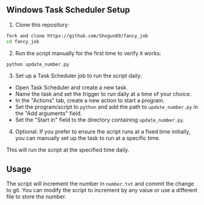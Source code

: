 ## Windows Task Scheduler Setup

1. Clone this repository:

```bash
fork and clone https://github.com/Shogun89/fancy_job
cd fancy_job
```

2. Run the script manually for the first time to verify it works:

```bash
python update_number.py
```

3. Set up a Task Scheduler job to run the script daily:

- Open Task Scheduler and create a new task.
- Name the task and set the trigger to run daily at a time of your choice.
- In the "Actions" tab, create a new action to start a program.
- Set the program/script to `python` and add the path to `update_number.py` in the "Add arguments" field.
- Set the "Start in" field to the directory containing `update_number.py`.

4. Optional: If you prefer to ensure the script runs at a fixed time initially, you can manually set up the task to run at a specific time.

This will run the script at the specified time daily.

## Usage

The script will increment the number in `number.txt` and commit the change to git. You can modify the script to increment by any value or use a different file to store the number.